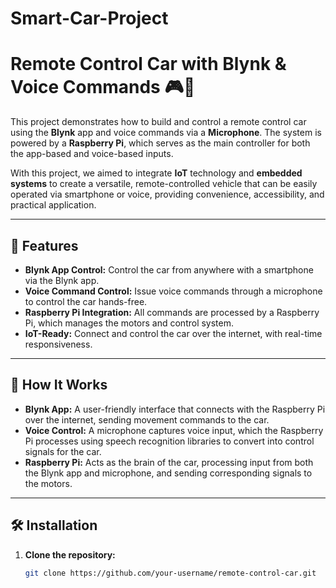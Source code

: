 # Smart-Car-Project
# Remote Control Car with Blynk & Voice Commands 🎮🎤

This project demonstrates how to build and control a remote control car using the **Blynk** app and voice commands via a **Microphone**. The system is powered by a **Raspberry Pi**, which serves as the main controller for both the app-based and voice-based inputs. 

With this project, we aimed to integrate **IoT** technology and **embedded systems** to create a versatile, remote-controlled vehicle that can be easily operated via smartphone or voice, providing convenience, accessibility, and practical application.

---

## 🚗 Features

- **Blynk App Control:** Control the car from anywhere with a smartphone via the Blynk app.
- **Voice Command Control:** Issue voice commands through a microphone to control the car hands-free.
- **Raspberry Pi Integration:** All commands are processed by a Raspberry Pi, which manages the motors and control system.
- **IoT-Ready:** Connect and control the car over the internet, with real-time responsiveness.

---

## 🔧 How It Works

- **Blynk App:** A user-friendly interface that connects with the Raspberry Pi over the internet, sending movement commands to the car.
- **Voice Control:** A microphone captures voice input, which the Raspberry Pi processes using speech recognition libraries to convert into control signals for the car.
- **Raspberry Pi:** Acts as the brain of the car, processing input from both the Blynk app and microphone, and sending corresponding signals to the motors.

---

## 🛠️ Installation

1. **Clone the repository:**
   ```bash
   git clone https://github.com/your-username/remote-control-car.git
